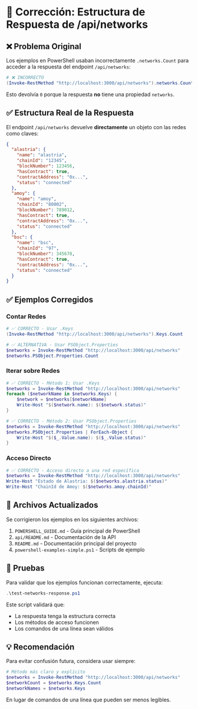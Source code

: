 # 🔧 Corrección: Estructura de Respuesta de /api/networks

## ❌ Problema Original

Los ejemplos en PowerShell usaban incorrectamente `.networks.Count` para acceder a la respuesta del endpoint `/api/networks`:

```powershell
# ❌ INCORRECTO
(Invoke-RestMethod "http://localhost:3000/api/networks").networks.Count
```

Esto devolvía `0` porque la respuesta **no** tiene una propiedad `networks`.

## ✅ Estructura Real de la Respuesta

El endpoint `/api/networks` devuelve **directamente** un objeto con las redes como claves:

```json
{
  "alastria": {
    "name": "alastria",
    "chainId": "12345",
    "blockNumber": 123456,
    "hasContract": true,
    "contractAddress": "0x...",
    "status": "connected"
  },
  "amoy": {
    "name": "amoy",
    "chainId": "80002", 
    "blockNumber": 789012,
    "hasContract": true,
    "contractAddress": "0x...",
    "status": "connected"
  },
  "bsc": {
    "name": "bsc",
    "chainId": "97",
    "blockNumber": 345678,
    "hasContract": true,
    "contractAddress": "0x...",
    "status": "connected"
  }
}
```

## ✅ Ejemplos Corregidos

### Contar Redes
```powershell
# ✅ CORRECTO - Usar .Keys
(Invoke-RestMethod "http://localhost:3000/api/networks").Keys.Count

# ✅ ALTERNATIVA - Usar PSObject.Properties
$networks = Invoke-RestMethod "http://localhost:3000/api/networks"
$networks.PSObject.Properties.Count
```

### Iterar sobre Redes
```powershell
# ✅ CORRECTO - Método 1: Usar .Keys
$networks = Invoke-RestMethod "http://localhost:3000/api/networks"
foreach ($networkName in $networks.Keys) {
    $network = $networks[$networkName]
    Write-Host "$($network.name): $($network.status)"
}

# ✅ CORRECTO - Método 2: Usar PSObject.Properties
$networks = Invoke-RestMethod "http://localhost:3000/api/networks"
$networks.PSObject.Properties | ForEach-Object {
    Write-Host "$($_.Value.name): $($_.Value.status)"
}
```

### Acceso Directo
```powershell
# ✅ CORRECTO - Acceso directo a una red específica
$networks = Invoke-RestMethod "http://localhost:3000/api/networks"
Write-Host "Estado de Alastria: $($networks.alastria.status)"
Write-Host "ChainId de Amoy: $($networks.amoy.chainId)"
```

## 📝 Archivos Actualizados

Se corrigieron los ejemplos en los siguientes archivos:

1. `POWERSHELL_GUIDE.md` - Guía principal de PowerShell
2. `api/README.md` - Documentación de la API
3. `README.md` - Documentación principal del proyecto
4. `powershell-examples-simple.ps1` - Scripts de ejemplo

## 🧪 Pruebas

Para validar que los ejemplos funcionan correctamente, ejecuta:

```powershell
.\test-networks-response.ps1
```

Este script validará que:
- La respuesta tenga la estructura correcta
- Los métodos de acceso funcionen
- Los comandos de una línea sean válidos

## 💡 Recomendación

Para evitar confusión futura, considera usar siempre:

```powershell
# Método más claro y explícito
$networks = Invoke-RestMethod "http://localhost:3000/api/networks"
$networkCount = $networks.Keys.Count
$networkNames = $networks.Keys
```

En lugar de comandos de una línea que pueden ser menos legibles.
